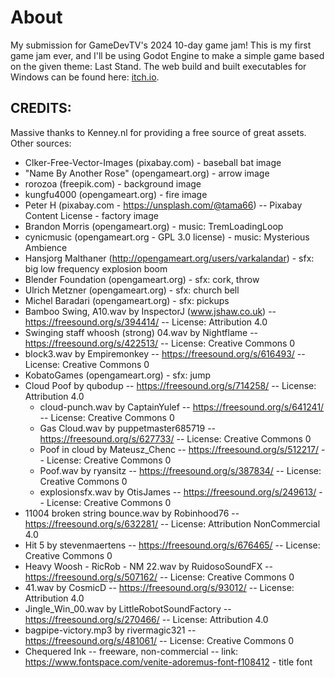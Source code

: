 # About
My submission for GameDevTV's 2024 10-day game jam! This is my first game jam ever, and I'll be using Godot Engine to make a simple game based on the given theme: Last Stand. The web build and built executables for Windows can be found here: [itch.io](https://ryandebarros.itch.io/riseward).

## CREDITS:
Massive thanks to Kenney.nl for providing a free source of great assets.
Other sources:
* Clker-Free-Vector-Images (pixabay.com) - baseball bat image
* "Name By Another Rose" (opengameart.org) - arrow image
* rorozoa (freepik.com) - background image
* kungfu4000 (opengameart.org) - fire image
* Peter H (pixabay.com - https://unsplash.com/@tama66) -- Pixabay Content License - factory image
* Brandon Morris (opengameart.org) - music: TremLoadingLoop
* cynicmusic (opengameart.org - GPL 3.0 license) - music: Mysterious Ambience
* Hansjorg Malthaner (http://opengameart.org/users/varkalandar) - sfx: big low frequency explosion boom
* Blender Foundation (opengameart.org) - sfx: cork, throw
* Ulrich Metzner (opengameart.org) - sfx: church bell
* Michel Baradari (opengameart.org) - sfx: pickups
* Bamboo Swing, A10.wav by InspectorJ (www.jshaw.co.uk) -- https://freesound.org/s/394414/ -- License: Attribution 4.0
* Swinging staff whoosh (strong) 04.wav by Nightflame -- https://freesound.org/s/422513/ -- License: Creative Commons 0
* block3.wav by Empiremonkey -- https://freesound.org/s/616493/ -- License: Creative Commons 0
* KobatoGames (opengameart.org) - sfx: jump
* Cloud Poof by qubodup -- https://freesound.org/s/714258/ -- License: Attribution 4.0
	* cloud-punch.wav by CaptainYulef -- https://freesound.org/s/641241/ -- License: Creative Commons 0
	* Gas Cloud.wav by puppetmaster685719 -- https://freesound.org/s/627733/ -- License: Creative Commons 0
	* Poof in cloud by Mateusz_Chenc -- https://freesound.org/s/512217/ -- License: Creative Commons 0
	* Poof.wav by ryansitz -- https://freesound.org/s/387834/ -- License: Creative Commons 0
	* explosionsfx.wav by OtisJames -- https://freesound.org/s/249613/ -- License: Creative Commons 0
* 11004 broken string bounce.wav by Robinhood76 -- https://freesound.org/s/632281/ -- License: Attribution NonCommercial 4.0
* Hit 5 by stevenmaertens -- https://freesound.org/s/676465/ -- License: Creative Commons 0
* Heavy Woosh - RicRob - NM 22.wav by RuidosoSoundFX -- https://freesound.org/s/507162/ -- License: Creative Commons 0
* 41.wav by CosmicD -- https://freesound.org/s/93012/ -- License: Attribution 4.0
* Jingle_Win_00.wav by LittleRobotSoundFactory -- https://freesound.org/s/270466/ -- License: Attribution 4.0
* bagpipe-victory.mp3 by rivermagic321 -- https://freesound.org/s/481061/ -- License: Creative Commons 0
* Chequered Ink -- freeware, non-commercial -- link: https://www.fontspace.com/venite-adoremus-font-f108412 - title font

